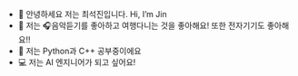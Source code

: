 - 👋 안녕하세요 저는 최석진입니다. Hi, I’m Jin
- 👀 저는 🎧음악듣기를 좋아하고 여행다니는 것을 좋아해요! 또한 전자기기도 좋아해요!!
- 🌱 저는 Python과 C++ 공부중이에요
- 💻 저는 AI 엔지니어가 되고 싶어요!

<!---
SJinC/SJinC is a ✨ special ✨ repository because its `README.md` (this file) appears on your GitHub profile.
You can click the Preview link to take a look at your changes.
--->
